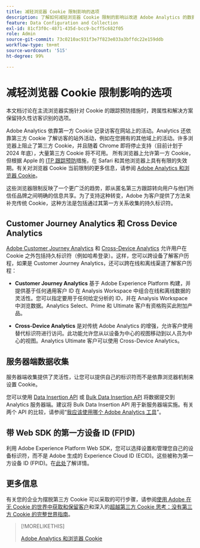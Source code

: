 ```yaml
---
title: 减轻浏览器 Cookie 限制影响的选项
description: 了解如何减轻浏览器 Cookie 限制的影响以改进 Adobe Analytics 的数据收集。
feature: Data Configuration and Collection
exl-id: 81cf3f0c-4871-435d-bcc9-bcff5c682f05
role: Admin
source-git-commit: 73c0210ac931f3e7f823e033a3bffdc22e159ddb
workflow-type: tm+mt
source-wordcount: '515'
ht-degree: 99%

---
```


# 减轻浏览器 Cookie 限制影响的选项

本文档讨论在主流浏览器实施针对 Cookie 的跟踪预防措施时，跨属性和解决方案保留持久性访客识别的选项。

Adobe Analytics 依靠第一方 Cookie 记录访客在网站上的活动。Analytics 还依靠第三方 Cookie 了解访客的站外活动，例如在您拥有的其他域上的活动。许多浏览器上阻止了第三方 Cookie，并且随着 Chrome 即将停止支持（目前计划于 2024 年底），大量第三方 Cookie 将不可用。 所有浏览器上允许第一方 Cookie，但根据 Apple 的 [ITP 跟踪预防](https://webkit.org/tracking-prevention)措施，在 Safari 和其他浏览器上具有有限的失效期。有关对浏览器 Cookie 当前限制的更多信息，请参阅 [Adobe Analytics 和浏览器 Cookie](cookies.md)。

这些浏览器限制反映了一个更广泛的趋势，即从匿名第三方跟踪转向用户与他们所信任品牌之间明确的信息共享。为了支持这种转变，Adobe 为客户提供了方法来补充传统 Cookie，这种方法是包括通过其第一方关系收集的持久标识符。

## Customer Journey Analytics 和 Cross Device Analytics

[Adobe Customer Journey Analytics](https://experienceleague.adobe.com/docs/analytics-platform/using/cja-overview/cja-overview.html?lang=zh-Hans) 和 [Cross-Device Analytics](/help/components/cda/overview.md) 允许用户在 Cookie 之外包括持久标识符（例如哈希登录）。这样，您可以跨设备了解客户历程，如果是 Customer Journey Analytics，还可以跨在线和离线渠道了解客户历程：

* **Customer Journey Analytics** 基于 Adobe Experience Platform 构建，并提供基于任何通用客户 ID 在 Analysis Workspace 中组合在线和离线数据的灵活性。您可以指定要用于任何给定分析的 ID，并在 Analysis Workspace 中浏览数据。Analytics Select、Prime 和 Ultimate 客户有资格购买此附加产品。

* **Cross-Device Analytics** 是对传统 Adobe Analytics 的增强，允许客户使用替代标识符进行访问。此功能允许您从以设备为中心的视图移动到以人员为中心的视图。Analytics Ultimate 客户可以使用 Cross-Device Analytics。

## 服务器端数据收集

服务器端收集提供了灵活性，让您可以提供自己的标识符而不是依靠浏览器机制来设置 Cookie。

您可以使用 [Data Insertion API](https://developer.adobe.com/analytics-apis/docs/1.4/guides/data-insertion/) 或 [Bulk Data Insertion API](https://developer.adobe.com/analytics-apis/docs/2.0/guides/endpoints/bulk-data-insertion/) 将数据提交到 Analytics 服务器端。建议将 Bulk Data Insertion API 用于新服务器端实施。有关两个 API 的比较，请参阅“[我应该使用哪个 Adobe Analytics 工具](/help/analyze/get-started/which-analytics-tool.md)”。

## 带 Web SDK 的第一方设备 ID (FPID)

利用 Adobe Experience Platform Web SDK，您可以选择设置和管理您自己的设备标识符，而不是 Adobe 生成的 Experience Cloud ID (ECID)。这些被称为第一方设备 ID (FPID)。在[此处](https://experienceleague.adobe.com/docs/experience-platform/edge/identity/first-party-device-ids.html)了解详情。

## 更多信息

有关您的企业为摆脱第三方 Cookie 可以采取的可行步骤，请参阅[使用 Adobe 在无 Cookie 的世界中获取和保留客户](https://business.adobe.com/solutions/cookieless.html)和深入的[超越第三方 Cookie 思考：没有第三方 Cookie 的完整世界指南](https://business.adobe.com/content/dam/www/us/en/pdfs/Adobe_Thinking_Beyond_the_Third_Party_Cookie.pdf)。

>[!MORELIKETHIS]
>
>[Adobe Analytics 和浏览器 Cookie](cookies.md)
